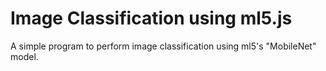 # Image Classification using ml5.js

A simple program to perform image classification using ml5's "MobileNet" model.